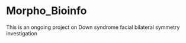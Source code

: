 # Morpho_Bioinfo
This is an ongoing project on Down syndrome facial bilateral symmetry investigation

